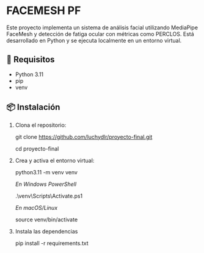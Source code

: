 # FACEMESH PF

Este proyecto implementa un sistema de análisis facial utilizando MediaPipe FaceMesh y detección de fatiga ocular con métricas como PERCLOS. Está desarrollado en Python y se ejecuta localmente en un entorno virtual.

## 🧰 Requisitos

- Python 3.11
- pip
- venv

## 📦 Instalación

1. Clona el repositorio:

    git clone https://github.com/luchydlr/proyecto-final.git
   
    cd proyecto-final
   
3. Crea y activa el entorno virtual:

    python3.11 -m venv venv
   
    _En Windows PowerShell_

   .\venv\Scripts\Activate.ps1

    _En macOS/Linux_

   source venv/bin/activate

4. Instala las dependencias

    pip install -r requirements.txt



